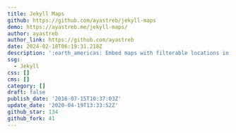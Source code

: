 ```yaml
---
title: Jekyll Maps
github: https://github.com/ayastreb/jekyll-maps
demo: https://ayastreb.me/jekyll-maps/
author: ayastreb
author_link: https://github.com/ayastreb
date: 2024-02-18T06:19:31.218Z
description: ':earth_americas: Embed maps with filterable locations in Jekyll'
ssg:
  - Jekyll
css: []
cms: []
category: []
draft: false
publish_date: '2016-07-15T10:37:03Z'
update_date: '2020-04-19T13:33:52Z'
github_star: 134
github_fork: 41
---
```

